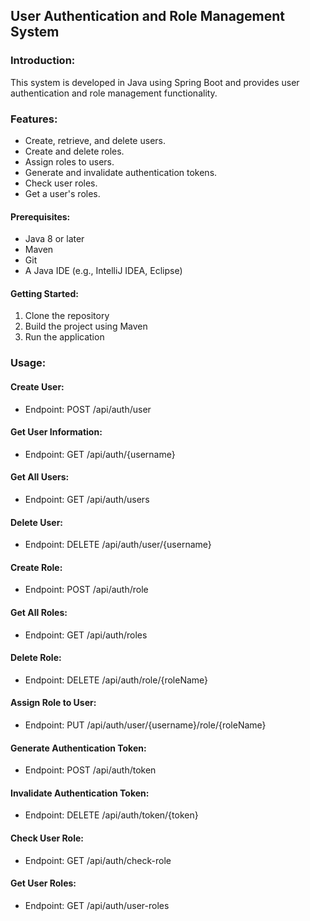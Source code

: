 ## User Authentication and Role Management System

### Introduction:
This system is developed in Java using Spring Boot and provides user authentication and role management functionality.

### Features:
- Create, retrieve, and delete users.
- Create and delete roles.
- Assign roles to users.
- Generate and invalidate authentication tokens.
- Check user roles.
- Get a user's roles.
#### Prerequisites:
- Java 8 or later
- Maven
- Git
- A Java IDE (e.g., IntelliJ IDEA, Eclipse)

#### Getting Started:
1. Clone the repository
2. Build the project using Maven
3. Run the application


### Usage:

#### Create User:
- Endpoint: POST /api/auth/user

#### Get User Information:
- Endpoint: GET /api/auth/{username}

#### Get All Users:
- Endpoint: GET /api/auth/users

#### Delete User:
- Endpoint: DELETE /api/auth/user/{username}

#### Create Role:
- Endpoint: POST /api/auth/role

#### Get All Roles:
- Endpoint: GET /api/auth/roles

#### Delete Role:
- Endpoint: DELETE /api/auth/role/{roleName}

#### Assign Role to User:
- Endpoint: PUT /api/auth/user/{username}/role/{roleName}

#### Generate Authentication Token:
- Endpoint: POST /api/auth/token

#### Invalidate Authentication Token:
- Endpoint: DELETE /api/auth/token/{token}

#### Check User Role:
- Endpoint: GET /api/auth/check-role

#### Get User Roles:
- Endpoint: GET /api/auth/user-roles
